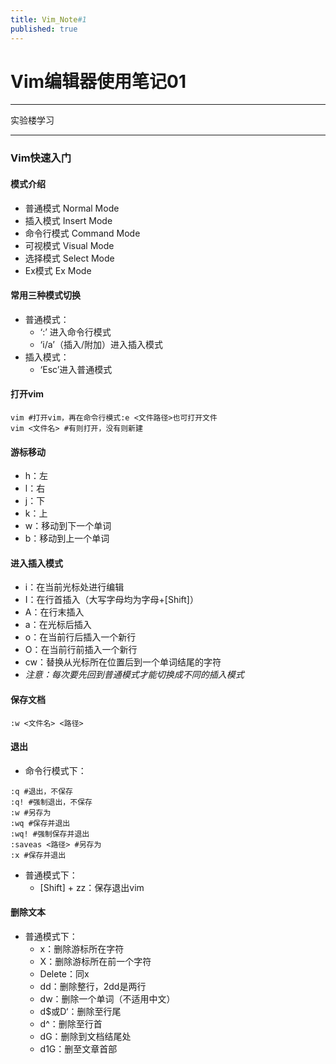 ```yaml
---
title: Vim_Note#1
published: true
---
```


# Vim编辑器使用笔记01

***
实验楼学习
***
### Vim快速入门
#### 模式介绍
* 普通模式 Normal Mode
* 插入模式 Insert Mode
* 命令行模式 Command Mode
* 可视模式 Visual Mode
* 选择模式 Select Mode
* Ex模式 Ex Mode
#### 常用三种模式切换
* 普通模式：
    * ‘:’ 进入命令行模式
    * ‘i/a’（插入/附加）进入插入模式
* 插入模式：
    * ‘Esc’进入普通模式
#### 打开vim

```
vim #打开vim，再在命令行模式:e <文件路径>也可打开文件
vim <文件名> #有则打开，没有则新建
```
#### 游标移动
* h：左
* l：右
* j：下
* k：上
* w：移动到下一个单词
* b：移动到上一个单词
#### 进入插入模式
* i：在当前光标处进行编辑
* I：在行首插入（大写字母均为字母+[Shift]）
* A：在行末插入
* a：在光标后插入
* o：在当前行后插入一个新行
* O：在当前行前插入一个新行
* cw：替换从光标所在位置后到一个单词结尾的字符
* *注意：每次要先回到普通模式才能切换成不同的插入模式*
#### 保存文档

```
:w <文件名> <路径>
```
#### 退出
* 命令行模式下：

```
:q #退出，不保存
:q! #强制退出，不保存
:w #另存为
:wq #保存并退出
:wq! #强制保存并退出
:saveas <路径> #另存为 
:x #保存并退出
```

* 普通模式下：
    * [Shift] + zz：保存退出vim
#### 删除文本
* 普通模式下：
    * x：删除游标所在字符
    * X：删除游标所在前一个字符
    * Delete：同x
    * dd：删除整行，2dd是两行
    * dw：删除一个单词（不适用中文）
    * d$或D‘：删除至行尾
    * d^：删除至行首
    * dG：删除到文档结尾处
    * d1G：删至文章首部